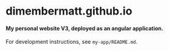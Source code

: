 # dimembermatt.github.io
#### My personal website V3, deployed as an angular application.

For development instructions, see `my-app/README.md`.
